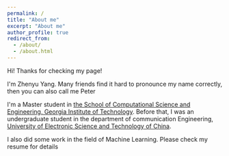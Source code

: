```yaml
---
permalink: /
title: "About me"
excerpt: "About me"
author_profile: true
redirect_from: 
  - /about/
  - /about.html
---
```


Hi! Thanks for checking my page! 

I'm Zhenyu Yang. Many friends find it hard to pronounce my name correctly, then you can also call me Peter 

I'm a Master student in [the School of Computational Science and Engineering, Georgia Institute of Technology](https://ece.gatech.edu). Before that, I was an undergraduate student in the department of communication Engineering, [University of Electronic Science and Technology of China](https://ev.buaa.edu.cn). 


I also did some work in the field of Machine Learning. Please check my resume for details

